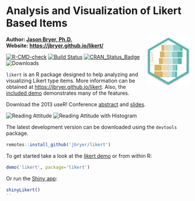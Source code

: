 # Analysis and Visualization of Likert Based Items

<img src="man/figures/logo.png" align="right" width="120" />

**Author: [Jason Bryer, Ph.D.](mailto:jason@bryer.org)**  
**Website: <https://jbryer.github.io/likert/>**


<!-- badges: start -->
[![R-CMD-check](https://github.com/jbryer/likert/actions/workflows/R-CMD-check.yaml/badge.svg)](https://github.com/jbryer/likert/actions/workflows/R-CMD-check.yaml)
[![Build Status](https://api.travis-ci.org/jbryer/likert.svg)](https://travis-ci.org/jbryer/likert?branch=master)
[![CRAN_Status_Badge](http://www.r-pkg.org/badges/version/likert)](http://cran.r-project.org/package=likert)
![Downloads](http://cranlogs.r-pkg.org/badges/likert)
<!-- badges: end -->



`likert` is an R package designed to help analyzing and visualizing Likert type items. More information can be obtained at https://jbryer.github.io/likert. Also, the [included demo](https://github.com/jbryer/likert/blob/master/demo/likert.R) demonstrates many of the features.

Download the 2013 useR! Conference [abstract](https://github.com/jbryer/likert/raw/master/slides/useR%202013/Abstract/Speerschneider.Bryer.likert.pdf) and [slides](https://github.com/jbryer/likert/raw/master/slides/useR%202013/Slides/Slides.pdf).

![Reading Attitude](http://bryer.org/images/likert/centeredPlot1.png)
![Reading Attitude with Histogram](http://bryer.org/images/likert/centeredPlot2.png)

The latest development version can be downloaded using the `devtools` package.

```r
remotes::install_github('jbryer/likert')
```

To get started take a look at the [likert demo](https://github.com/jbryer/likert/blob/master/demo/likert.R) or from within R:

```r
demo('likert', package='likert')
```

Or run the [Shiny app](http://rstudio.com/shiny):

```r
shinyLikert()
``
